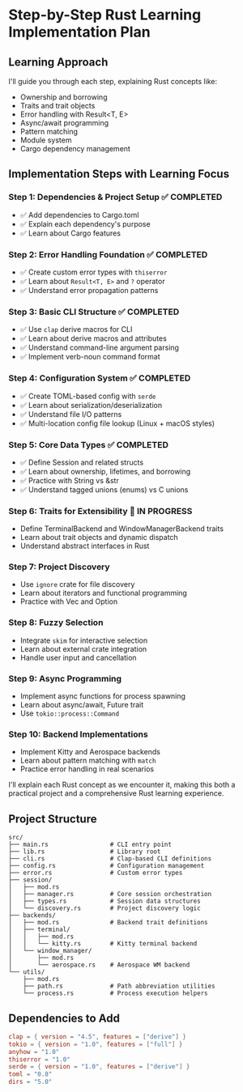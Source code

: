# Step-by-Step Rust Learning Implementation Plan

## Learning Approach
I'll guide you through each step, explaining Rust concepts like:
- Ownership and borrowing
- Traits and trait objects
- Error handling with Result<T, E>
- Async/await programming
- Pattern matching
- Module system
- Cargo dependency management

## Implementation Steps with Learning Focus

### Step 1: Dependencies & Project Setup ✅ COMPLETED
- ✅ Add dependencies to Cargo.toml
- ✅ Explain each dependency's purpose
- ✅ Learn about Cargo features

### Step 2: Error Handling Foundation ✅ COMPLETED
- ✅ Create custom error types with `thiserror`
- ✅ Learn about `Result<T, E>` and `?` operator
- ✅ Understand error propagation patterns

### Step 3: Basic CLI Structure ✅ COMPLETED
- ✅ Use `clap` derive macros for CLI
- ✅ Learn about derive macros and attributes
- ✅ Understand command-line argument parsing
- ✅ Implement verb-noun command format

### Step 4: Configuration System ✅ COMPLETED
- ✅ Create TOML-based config with `serde`
- ✅ Learn about serialization/deserialization
- ✅ Understand file I/O patterns
- ✅ Multi-location config file lookup (Linux + macOS styles)

### Step 5: Core Data Types ✅ COMPLETED
- ✅ Define Session and related structs
- ✅ Learn about ownership, lifetimes, and borrowing
- ✅ Practice with String vs &str
- ✅ Understand tagged unions (enums) vs C unions

### Step 6: Traits for Extensibility 🔄 IN PROGRESS
- Define TerminalBackend and WindowManagerBackend traits
- Learn about trait objects and dynamic dispatch
- Understand abstract interfaces in Rust

### Step 7: Project Discovery
- Use `ignore` crate for file discovery
- Learn about iterators and functional programming
- Practice with Vec<T> and Option<T>

### Step 8: Fuzzy Selection
- Integrate `skim` for interactive selection
- Learn about external crate integration
- Handle user input and cancellation

### Step 9: Async Programming
- Implement async functions for process spawning
- Learn about async/await, Future trait
- Use `tokio::process::Command`

### Step 10: Backend Implementations
- Implement Kitty and Aerospace backends
- Learn about pattern matching with `match`
- Practice error handling in real scenarios

I'll explain each Rust concept as we encounter it, making this both a practical project and a comprehensive Rust learning experience.

## Project Structure
```
src/
├── main.rs                 # CLI entry point
├── lib.rs                  # Library root
├── cli.rs                  # Clap-based CLI definitions
├── config.rs               # Configuration management
├── error.rs                # Custom error types
├── session/
│   ├── mod.rs
│   ├── manager.rs          # Core session orchestration
│   ├── types.rs            # Session data structures
│   └── discovery.rs        # Project discovery logic
├── backends/
│   ├── mod.rs              # Backend trait definitions
│   ├── terminal/
│   │   ├── mod.rs
│   │   └── kitty.rs        # Kitty terminal backend
│   └── window_manager/
│       ├── mod.rs
│       └── aerospace.rs    # Aerospace WM backend
└── utils/
    ├── mod.rs
    ├── path.rs             # Path abbreviation utilities
    └── process.rs          # Process execution helpers
```

## Dependencies to Add
```toml
clap = { version = "4.5", features = ["derive"] }
tokio = { version = "1.0", features = ["full"] }
anyhow = "1.0"
thiserror = "1.0"
serde = { version = "1.0", features = ["derive"] }
toml = "0.8"
dirs = "5.0"
```
